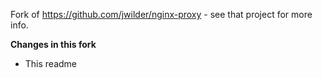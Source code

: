 Fork of https://github.com/jwilder/nginx-proxy - see that project for more info.

**Changes in this fork**

* This readme
